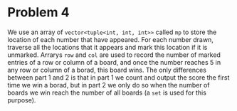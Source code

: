 # Problem 4

We use an array of `vector<tuple<int, int, int>>` called `mp` to store the location of each number that have appeared. For each number drawn, traverse all the locations that it appears and mark this location if it is unmarked. Arrarys `row` and `col` are used to record the number of marked entries of a row or column of a board, and once the number reaches 5 in any row or column of a borad, this board wins. The only differences between part 1 and 2 is that in part 1 we count and output the score the first time we win a borad, but in part 2 we only do so when the number of boards we win reach the number of all boards (a `set` is used for this purpose).
